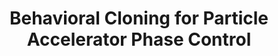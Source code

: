 ---
layout: page
title: Behavioral Cloning for Particle Accelerator Phase Control
description: Project for Inter-University Accelerator Center (IUAC), Delhi
img: 
importance: 9
category: projects
related_publications: false
---